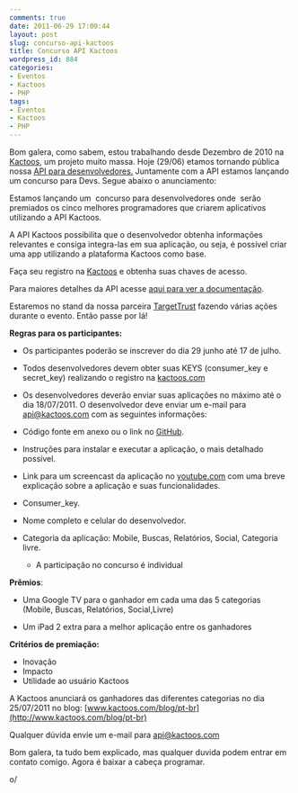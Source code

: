 ```yaml
---
comments: true
date: 2011-06-29 17:00:44
layout: post
slug: concurso-api-kactoos
title: Concurso API Kactoos
wordpress_id: 884
categories:
- Eventos
- Kactoos
- PHP
tags:
- Eventos
- Kactoos
- PHP
---
```


Bom galera, como sabem, estou trabalhando desde Dezembro de 2010 na [Kactoos](http://kactoos.com), um projeto muito massa.
Hoje (29/06) etamos tornando pública nossa [API para desenvolvedores.](http://api.kactoos.com/docs)
Juntamente com a API estamos lançando um concurso para Devs. Segue abaixo o anunciamento:

Estamos lançando um  concurso para desenvolvedores onde  serão  premiados os cinco melhores programadores que criarem aplicativos  utilizando a API Kactoos.


A API Kactoos possibilita que o desenvolvedor obtenha informações  relevantes e consiga integra-las em sua aplicação, ou seja, é possível  criar uma app utilizando a plataforma Kactoos como base.




Faça seu registro na [Kactoos](http://kactoos.com/) e obtenha suas chaves de acesso.




Para maiores detalhes da API acesse [aqui para ver a documentação](http://api.kactoos.com/docs).




Estaremos no stand da nossa parceira [TargetTrust](http://www.targettrust.com.br/web/) fazendo várias ações durante o evento. Então passe por lá!




**Regras para os participantes:**








	
  * Os participantes poderão se inscrever do dia 29 junho até 17 de julho.

	
  * Todos desenvolvedores devem obter suas KEYS (consumer_key e secret_key) realizando o registro na [kactoos.com](http://kactoos.com/)

	
  * Os desenvolvedores deverão enviar suas aplicações no máximo até o dia 18/07/2011.
O desenvolvedor deve enviar um e-mail para [api@kactoos.com](mailto:api@kactoos.com) com as seguintes informações:
- Código fonte em anexo ou o link no [GitHub](http://github.com/).
- Instruções para instalar e executar a aplicação, o mais detalhado possível.
- Link para um screencast da aplicação no [youtube.com](http://youtube.com/) com uma breve explicação sobre a aplicação e suas funcionalidades.
- Consumer_key.
- Nome completo e celular do desenvolvedor.
- Categoria da aplicação: Mobile, Buscas, Relatórios, Social, Categoria livre.

	
  * A participação no concurso é individual









**Prêmios**:










	
  * Uma Google TV para o ganhador em cada uma das 5 categorias (Mobile, Buscas, Relatórios, Social,Livre)

	
  * Um iPad 2 extra para a melhor aplicação entre os ganhadores


**Critérios de premiação:**
- Inovação
- Impacto
- Utilidade ao usuário Kactoos

A Kactoos anunciará os ganhadores das diferentes categorias no dia 25/07/2011 no blog: [www.kactoos.com/blog/pt-br](http://www.kactoos.com/blog/pt-br)

Qualquer dúvida envie um e-mail para [api@kactoos.com](mailto:api@kactoos.com)

Bom galera, ta tudo bem explicado, mas qualquer duvida podem entrar em contato comigo.
Agora é baixar a cabeça programar.

o/





